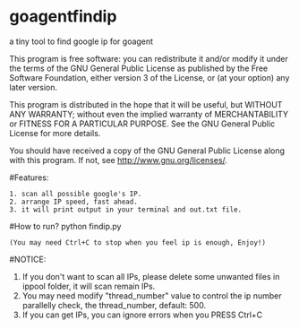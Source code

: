 goagentfindip
=============

a tiny tool to find google ip for goagent

This program is free software: you can redistribute it and/or modify
it under the terms of the GNU General Public License as published by
the Free Software Foundation, either version 3 of the License, or
(at your option) any later version.

This program is distributed in the hope that it will be useful,
but WITHOUT ANY WARRANTY; without even the implied warranty of
MERCHANTABILITY or FITNESS FOR A PARTICULAR PURPOSE.  See the
GNU General Public License for more details.

You should have received a copy of the GNU General Public License
along with this program.  If not, see <http://www.gnu.org/licenses/>.

#Features:

    1. scan all possible google's IP.
    2. arrange IP speed, fast ahead.
    3. it will print output in your terminal and out.txt file.

#How to run?
    python findip.py
    
    (You may need Ctrl+C to stop when you feel ip is enough, Enjoy!)

#NOTICE:

1. If you don't want to scan all IPs, please delete some
    unwanted files in ippool folder, it will scan remain IPs. 
2. You may need modify "thread_number" value to control the
    ip number parallelly check, the thread_number, default: 500.
3. If you can get IPs, you can ignore errors when you PRESS
    Ctrl+C
    
